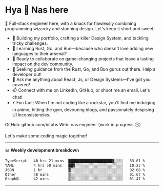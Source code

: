 # Hya 👋 Nas here

👋 Full-stack engineer here, with a knack for flawlessly combining programming wizardry and stunning design. Let's keep it short and sweet:

- 🔭 Building my portfolio, crafting a killer Design System, and tackling tricky challenges.
- 🌱 Learning Rust, Go, and Bun—because who doesn't love adding new languages to their arsenal?
- 👯 Ready to collaborate on game-changing projects that leave a lasting impact on the dev community.
- 🤔 Seeking guidance from the Rust, Go, and Bun gurus out there. Help a developer out!
- 💬 Ask me anything about React, Js, or Design Systems—I've got you covered!
- 📫 Connect with me on LinkedIn, GitHub, or shoot me an email. Let's chat!
- ⚡ Fun fact: When I'm not coding like a rockstar, you'll find me indulging in anime, hitting the gym, devouring blogs, and passionately despising UI inconsistencies.

GitHub: github.com/bitabs
Web: nas.engineer (work in progress 🕒)

Let's make some coding magic together!

-------
📊 **Weekly development breakdown**
<!--START_SECTION:waka-->

```txt
TypeScript   40 hrs 21 mins  ████████████████████▓░░░░   83.01 %
YAML         4 hrs 58 mins   ██▓░░░░░░░░░░░░░░░░░░░░░░   10.23 %
JSON         1 hr            ▓░░░░░░░░░░░░░░░░░░░░░░░░   02.08 %
Other        48 mins         ▒░░░░░░░░░░░░░░░░░░░░░░░░   01.67 %
GraphQL      42 mins         ▒░░░░░░░░░░░░░░░░░░░░░░░░   01.47 %
```

<!--END_SECTION:waka-->
-------
